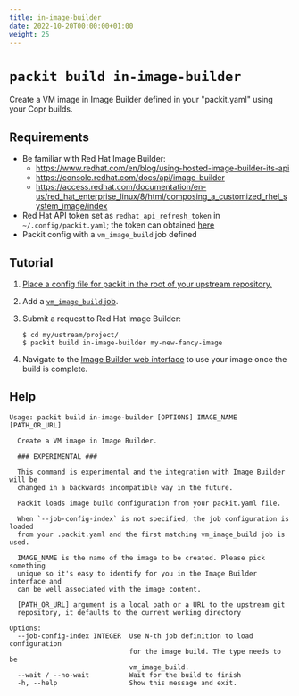 ```yaml
---
title: in-image-builder
date: 2022-10-20T00:00:00+01:00
weight: 25
---
```


# `packit build in-image-builder`

Create a VM image in Image Builder defined in your "packit.yaml" using your Copr builds.


## Requirements

* Be familiar with Red Hat Image Builder:
  * https://www.redhat.com/en/blog/using-hosted-image-builder-its-api
  * https://console.redhat.com/docs/api/image-builder
  * https://access.redhat.com/documentation/en-us/red_hat_enterprise_linux/8/html/composing_a_customized_rhel_system_image/index
* Red Hat API token set as `redhat_api_refresh_token` in `~/.config/packit.yaml`; the token can obtained [here](https://access.redhat.com/management/api)
* Packit config with a `vm_image_build` job defined


## Tutorial

1. [Place a config file for packit in the root of your upstream repository.](/docs/configuration/)

2. Add a [`vm_image_build` job](/docs/configuration/#vm_image_build).

2. Submit a request to Red Hat Image Builder:
    ```
    $ cd my/ustream/project/
    $ packit build in-image-builder my-new-fancy-image
    ```

3. Navigate to the [Image Builder web interface](https://console.redhat.com/insights/image-builder) to use your image once the build is complete.


## Help



    Usage: packit build in-image-builder [OPTIONS] IMAGE_NAME [PATH_OR_URL]
    
      Create a VM image in Image Builder.
    
      ### EXPERIMENTAL ###
    
      This command is experimental and the integration with Image Builder will be
      changed in a backwards incompatible way in the future.
    
      Packit loads image build configuration from your packit.yaml file.
    
      When `--job-config-index` is not specified, the job configuration is loaded
      from your .packit.yaml and the first matching vm_image_build job is used.
    
      IMAGE_NAME is the name of the image to be created. Please pick something
      unique so it's easy to identify for you in the Image Builder interface and
      can be well associated with the image content.
    
      [PATH_OR_URL] argument is a local path or a URL to the upstream git
      repository, it defaults to the current working directory
    
    Options:
      --job-config-index INTEGER  Use N-th job definition to load configuration
                                  for the image build. The type needs to be
                                  vm_image_build.
      --wait / --no-wait          Wait for the build to finish
      -h, --help                  Show this message and exit.
